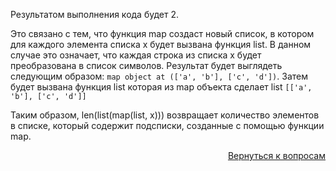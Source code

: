 Результатом выполнения кода будет 2.

Это связано с тем, что функция map создаст новый список, в котором для каждого элемента списка x будет вызвана
функция list. В данном случае это означает, что каждая строка из списка x будет преобразована в список символов.
Результат будет выглядеть следующим образом: `map object at (['a', 'b'], ['c', 'd'])`. Затем будет вызвана функция
list которая из map объекта сделает list `[['a', 'b'], ['c', 'd']]`

Таким образом, len(list(map(list, x))) возвращает количество элементов в списке,
который содержит подсписки, созданные с помощью функции map.

<div align="right">

[Вернуться к вопросам](../Вопросы.md)

</div>
